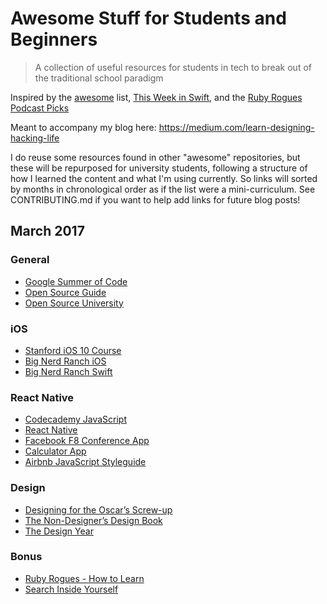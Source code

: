 # Awesome Stuff for Students and Beginners

> A collection of useful resources for students in tech to break out of the traditional school paradigm

Inspired by the [awesome](https://github.com/sindresorhus/awesome) list, [This Week in Swift](https://swiftnews.curated.co/), and the [Ruby Rogues Podcast Picks](https://devchat.tv/ruby-rogues)

Meant to accompany my blog here: https://medium.com/learn-designing-hacking-life

I do reuse some resources found in other "awesome" repositories, but these will be repurposed for university students, following a structure of how I learned the content and what I'm using currently. So links will sorted by months in chronological order as if the list were a mini-curriculum. See CONTRIBUTING.md if you want to help add links for future blog posts!

## March 2017
### General
* [Google Summer of Code](https://summerofcode.withgoogle.com/)
* [Open Source Guide](https://opensource.guide/)
* [Open Source University](https://ossu.firebaseapp.com/#/curriculum)

### iOS
* [Stanford iOS 10 Course](https://itunes.apple.com/us/course/developing-ios-10-apps-with-swift/id1198467120)
* [Big Nerd Ranch iOS](https://www.bignerdranch.com/books/ios-programming/)
* [Big Nerd Ranch Swift](https://www.bignerdranch.com/books/swift-programming/)

### React Native
* [Codecademy JavaScript](https://www.codecademy.com/learn/javascript)
* [React Native](https://facebook.github.io/react-native/)
* [Facebook F8 Conference App](http://makeitopen.com/tutorials/building-the-f8-app/planning/)
* [Calculator App](https://kylewbanks.com/blog/react-native-tutorial-part-1-hello-react)
* [Airbnb JavaScript Styleguide](https://github.com/airbnb/javascript)

### Design
* [Designing for the Oscar’s Screw-up](https://medium.freecodecamp.com/why-typography-matters-especially-at-the-oscars-f7b00e202f22#.qlnmfw43n)
* [The Non-Designer’s Design Book](https://www.amazon.com/Non-Designers-Design-Book-4th/dp/0133966151/ref=sr_1_1?s=books&ie=UTF8&qid=1488524071&sr=1-1&keywords=nondesigners+design+book)
* [The Design Year](https://designyear.com/)

### Bonus
* [Ruby Rogues - How to Learn](https://devchat.tv/ruby-rogues/131-rr-how-to-learn)
* [Search Inside Yourself](https://www.amazon.com/Search-Inside-Yourself-Unexpected-Achieving/dp/0062116932/ref=sr_1_1?ie=UTF8&qid=1488533599&sr=8-1&keywords=search+inside+yourself)
